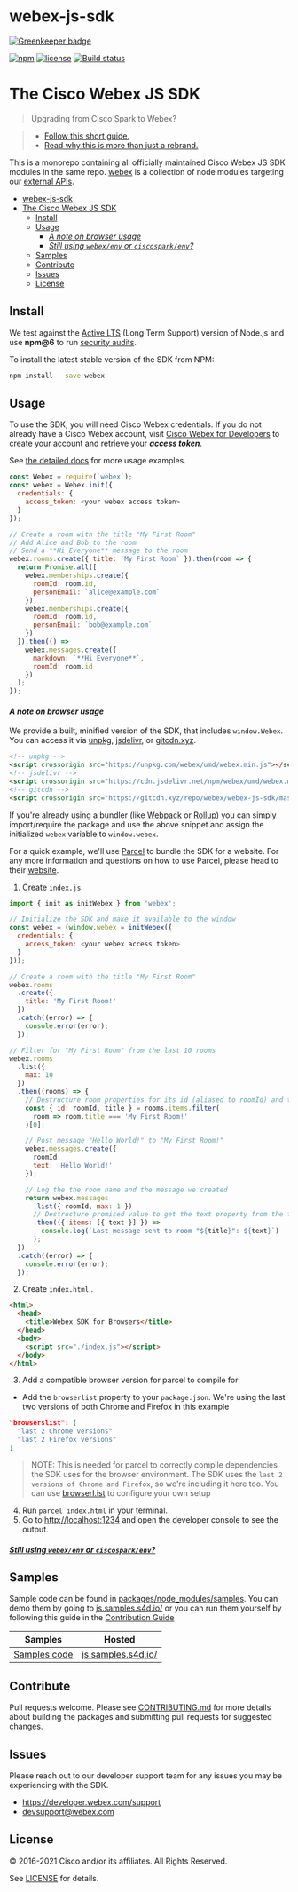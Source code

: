# webex-js-sdk

[![Greenkeeper badge](https://badges.greenkeeper.io/webex/webex-js-sdk.svg)](https://greenkeeper.io/)

[![npm](https://img.shields.io/npm/v/webex.svg?maxAge=86400)](https://www.npmjs.com/package/webex)
[![license](https://img.shields.io/github/license/webex/webex-js-sdk.svg)](https://github.com/webex/webex-js-sdk/blob/master/LICENSE)
[![Build status](https://ci.appveyor.com/api/projects/status/tb1i5vdhy5e3xsgv/branch/master?svg=true)](https://ci.appveyor.com/project/ianwremmel/webex-js-sdk/branch/master)

# The Cisco Webex JS SDK

> Upgrading from Cisco Spark to Webex?

> - [Follow this short guide.](UPGRADING.md)
> - [Read why this is more than just a
  rebrand.](https://developer.webex.com/blog/the-new-cisco-webex-for-developers-is-here---what-developers-need-to-know-from-our-rebrand)

This is a monorepo containing all officially maintained Cisco Webex JS SDK
modules in the same repo. [webex](/packages/node_modules/webex) is a collection
of node modules targeting our [external APIs](https://developers.webex.com).

- [webex-js-sdk](#webex-js-sdk)
- [The Cisco Webex JS SDK](#the-cisco-webex-js-sdk)
  - [Install](#install)
  - [Usage](#usage)
    - [_A note on browser usage_](#a-note-on-browser-usage)
    - [_Still using `webex/env` or
      `ciscospark/env`?_](#still-using-webexenv-or-ciscosparkenv)
  - [Samples](#samples)
  - [Contribute](#contribute)
  - [Issues](#issues)
  - [License](#license)

## Install

We test against the
[Active LTS](https://github.com/nodejs/Release#release-schedule) (Long Term
Support) version of Node.js and use **npm@6** to run
[security audits](https://docs.npmjs.com/getting-started/running-a-security-audit).

To install the latest stable version of the SDK from NPM:

```bash
npm install --save webex
```

## Usage

To use the SDK, you will need Cisco Webex credentials. If you do not already
have a Cisco Webex account, visit
[Cisco Webex for Developers](https://developer.webex.com/) to create your
account and retrieve your **_access token_**.

See [the detailed docs](https://webex.github.io/webex-js-sdk/) for more usage
examples.

```javascript
const Webex = require(`webex`);
const webex = Webex.init({
  credentials: {
    access_token: <your webex access token>
  }
});

// Create a room with the title "My First Room"
// Add Alice and Bob to the room
// Send a **Hi Everyone** message to the room
webex.rooms.create({ title: `My First Room` }).then(room => {
  return Promise.all([
    webex.memberships.create({
      roomId: room.id,
      personEmail: `alice@example.com`
    }),
    webex.memberships.create({
      roomId: room.id,
      personEmail: `bob@example.com`
    })
  ]).then(() =>
    webex.messages.create({
      markdown: `**Hi Everyone**`,
      roomId: room.id
    })
  );
});
```

#### _A note on browser usage_

We provide a built, minified version of the SDK, that includes `window.Webex`.
You can access it via [unpkg](https://unpkg.com/),
[jsdelivr](https://jsdelivr.com/), or [gitcdn.xyz](https://gitcdn.xyz/).

```html
<!-- unpkg -->
<script crossorigin src="https://unpkg.com/webex/umd/webex.min.js"></script>
<!-- jsdelivr -->
<script crossorigin src="https://cdn.jsdelivr.net/npm/webex/umd/webex.min.js"></script>
<!-- gitcdn -->
<script crossorigin src="https://gitcdn.xyz/repo/webex/webex-js-sdk/master/packages/node_modules/webex/umd/webex.min.js"></script>
```

If you're already using a bundler (like [Webpack](https://webpack.js.org/) or
[Rollup](https://rollupjs.org/)) you can simply import/require the package and
use the above snippet and assign the initialized `webex` variable to
`window.webex`.

For a quick example, we'll use [Parcel](https://parceljs.org/) to bundle the SDK
for a website. For any more information and questions on how to use Parcel,
please head to their [website](https://parceljs.org/).

1. Create `index.js`.

```javascript
import { init as initWebex } from 'webex';

// Initialize the SDK and make it available to the window
const webex = (window.webex = initWebex({
  credentials: {
    access_token: <your webex access token>
  }
}));

// Create a room with the title "My First Room"
webex.rooms
  .create({
    title: 'My First Room!'
  })
  .catch((error) => {
    console.error(error);
  });

// Filter for "My First Room" from the last 10 rooms
webex.rooms
  .list({
    max: 10
  })
  .then((rooms) => {
    // Destructure room properties for its id (aliased to roomId) and title
    const { id: roomId, title } = rooms.items.filter(
      room => room.title === 'My First Room!'
    )[0];

    // Post message "Hello World!" to "My First Room!"
    webex.messages.create({
      roomId,
      text: 'Hello World!'
    });

    // Log the the room name and the message we created
    return webex.messages
      .list({ roomId, max: 1 })
      // Destructure promised value to get the text property from the first item in items array
      .then(({ items: [{ text }] }) =>
        console.log(`Last message sent to room "${title}": ${text}`)
      );
  })
  .catch((error) => {
    console.error(error);
  });
```

2. Create `index.html` .

```html
<html>
  <head>
    <title>Webex SDK for Browsers</title>
  </head>
  <body>
    <script src="./index.js"></script>
  </body>
</html>
```

3. Add a compatible browser version for parcel to compile for

- Add the `browserlist` property to your `package.json`. We're using the last
  two versions of both Chrome and Firefox in this example

```json
"browserslist": [
  "last 2 Chrome versions"
  "last 2 Firefox versions"
]
```

> NOTE: This is needed for parcel to correctly compile dependencies the SDK uses
> for the browser environment. The SDK uses the
> `last 2 versions of Chrome and Firefox`, so we're including it here too. You
> can use [browserl.ist](https://browserl.ist/) to configure your own setup

4. Run `parcel index.html` in your terminal.
5. Go to [http://localhost:1234](http://localhost:1234) and open the developer
   console to see the output.

#### _[Still using `webex/env` or `ciscospark/env`?](documentation/webex.md#shell-script-quick-start)_

## Samples

Sample code can be found in
[packages/node_modules/samples](./packages/node_modules/samples). You can demo
them by going to [js.samples.s4d.io/](https://js.samples.s4d.io/) or you can run
them yourself by following this guide in the
[Contribution Guide](CONTRIBUTING.md#running-samples-locally)

| Samples                                          | Hosted                                           |
| ------------------------------------------------ | ------------------------------------------------ |
| [Samples code](./packages/node_modules/samples/) | [js.samples.s4d.io/](https://js.samples.s4d.io/) |

## Contribute

Pull requests welcome. Please see [CONTRIBUTING.md](./CONTRIBUTING.md) for more
details about building the packages and submitting pull requests for suggested
changes.

## Issues

Please reach out to our developer support team for any issues you may be
experiencing with the SDK.

- <https://developer.webex.com/support>
- <devsupport@webex.com>

## License

© 2016-2021 Cisco and/or its affiliates. All Rights Reserved.

See [LICENSE](LICENSE) for details.
